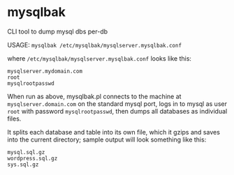 # mysqlbak
CLI tool to dump mysql dbs per-db

USAGE: `mysqlbak /etc/mysqlbak/mysqlserver.mysqlbak.conf`

where `/etc/mysqlbak/mysqlserver.mysqlbak.conf` looks like this:

    mysqlserver.mydomain.com
    root
    mysqlrootpasswd

When run as above, mysqlbak.pl connects to the machine at `mysqlserver.domain.com` on the standard mysql port, logs in to mysql as user `root` with password `mysqlrootpasswd`, then dumps all databases as individual files.

It splits each database and table into its own file, which it gzips and saves into the current directory; sample output will look something like this:

    mysql.sql.gz
    wordpress.sql.gz
    sys.sql.gz
